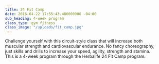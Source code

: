 ```yaml
---
title: 24 Fit Camp
date: 2016-04-22 17:55:43.486000000 -04:00
sub_heading: 4-week program
class_type: gym fitness
class_image: "/uploads/fit_camp.jpg"
---
```


Challenge yourself with this circuit-style class that will increase both muscular strength and cardiovascular endurance. No fancy choreography, just skills and drills to increase your speed, agility, strength and stamina. This is a 4-week program through the Herbalife 24 Fit Camp program.
